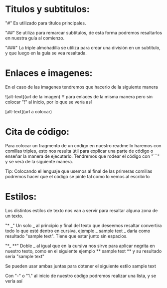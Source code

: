 
# Titulos y subtitulos:

"#" Es utilizado para títulos principales.

"##" Se utiliza para remarcar subtitulos, de esta forma podremos resaltarlos en nuestra guía al comienzo.

"###" La triple almohadilla se utiliza para crear una división en un subtitulo, y que luego en la guía se vea resaltada.

# Enlaces e imagenes:

En el caso de las imagenes tendremos que hacerlo de la siguiente manera

![alt-text](url de la imagen)
Y para enlaces de la misma manera pero sin colocar "!" al inicio, por lo que se vería así

[alt-text](url a colocar)

# Cita de código:

Para colocar un fragmento de un código en nuestro readme lo haremos con comillas triples, esto nos resulta útil para explicar una parte de código o enseñar la manera de ejecutarlo. Tendremos que rodear el código con "```" y se verá de la siguiente manera.

Tip: Colocando el lenguaje que usemos al final de las primeras comillas podremos hacer que el código se pinte tal como lo vemos al escribirlo

# Estilos:

Los distintos estilos de texto nos van a servir para resaltar alguna zona de un texto.

"* _" Un solo _ al principio y final del texto que deseemos resaltar convertira todo lo que esté dentro en cursiva, ejemplo _ sample text _ daría como resultado "sample text". Tiene que estar junto sin espacios.

"*_ **" Doble _ al igual que en la cursiva nos sirve para aplicar negrita en nuestro texto, como en el siguiente ejemplo ** sample text ** y su resultado sería "sample text"

Se pueden usar ambas juntas para obtener el siguiente estilo sample text

Con "-" o "1." al inicio de nuestro código podremos realizar una lista, y se vería así
